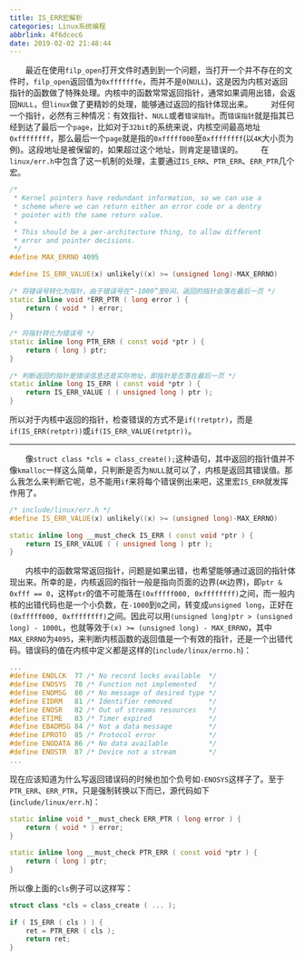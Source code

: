 ```yaml
---
title: IS_ERR宏解析
categories: Linux系统编程
abbrlink: 4f6dcec6
date: 2019-02-02 21:48:44
---
```

&emsp;&emsp;最近在使用`filp_open`打开文件时遇到到一个问题，当打开一个并不存在的文件时，`filp_open`返回值为`0xfffffffe`，而并不是`0`(`NULL`)，这是因为内核对返回指针的函数做了特殊处理。内核中的函数常常返回指针，通常如果调用出错，会返回`NULL`，但`linux`做了更精妙的处理，能够通过返回的指针体现出来。<!--more-->
&emsp;&emsp;对任何一个指针，必然有三种情况：有效指针、`NULL`或者`错误指针`。而`错误指针`就是指其已经到达了最后一个`page`，比如对于`32bit`的系统来说，内核空间最高地址`0xffffffff`，那么最后一个`page`就是指的`0xfffff000`至`0xffffffff`(以`4K`大小页为例)。这段地址是被保留的，如果超过这个地址，则肯定是错误的。
&emsp;&emsp;在`linux/err.h`中包含了这一机制的处理，主要通过`IS_ERR`、`PTR_ERR`、`ERR_PTR`几个宏。

``` cpp
/*
 * Kernel pointers have redundant information, so we can use a
 * scheme where we can return either an error code or a dentry
 * pointer with the same return value.
 *
 * This should be a per-architecture thing, to allow different
 * error and pointer decisions.
 */
#define MAX_ERRNO 4095
​
#define IS_ERR_VALUE(x) unlikely((x) >= (unsigned long)-MAX_ERRNO)
​
/* 将错误号转化为指针，由于错误号在“-1000”至0间，返回的指针会落在最后一页 */
static inline void *ERR_PTR ( long error ) {
    return ( void * ) error;
}
​
/* 将指针转化为错误号 */
static inline long PTR_ERR ( const void *ptr ) {
    return ( long ) ptr;
}
​
/* 判断返回的指针是错误信息还是实际地址，即指针是否落在最后一页 */
static inline long IS_ERR ( const void *ptr ) {
    return IS_ERR_VALUE ( ( unsigned long ) ptr );
}
```

所以对于内核中返回的指针，检查错误的方式不是`if(!retptr)`，而是`if(IS_ERR(retptr))`或`if(IS_ERR_VALUE(retptr))`。

---

&emsp;&emsp;像`struct class *cls = class_create();`这种语句，其中返回的指针值并不像`kmalloc`一样这么简单，只判断是否为`NULL`就可以了，内核是返回其错误值。那么我怎么来判断它呢，总不能用`if`来将每个错误例出来吧，这里宏`IS_ERR`就发挥作用了。

``` cpp
/* include/linux/err.h */
#define IS_ERR_VALUE(x) unlikely((x) >= (unsigned long)-MAX_ERRNO)
​
static inline long __must_check IS_ERR ( const void *ptr ) {
    return IS_ERR_VALUE ( ( unsigned long ) ptr );
}
```

&emsp;&emsp;内核中的函数常常返回指针，问题是如果出错，也希望能够通过返回的指针体现出来。所幸的是，内核返回的指针一般是指向页面的边界(`4K`边界)，即`ptr & 0xfff == 0`，这样`ptr`的值不可能落在`(0xfffff000, 0xffffffff)`之间，而一般内核的出错代码也是一个小负数，在`-1000`到`0`之间，转变成`unsigned long`，正好在`(0xfffff000, 0xffffffff)`之间。因此可以用`(unsigned long)ptr > (unsigned long) - 1000L`，也就等效于`(x) >= (unsigned long) - MAX_ERRNO`，其中`MAX_ERRNO`为`4095`，来判断内核函数的返回值是一个有效的指针，还是一个出错代码。错误码的值在内核中定义都是这样的(`include/linux/errno.h`)：

``` cpp
...
#define ENOLCK  77 /* No record locks available  */
#define ENOSYS  78 /* Function not implemented   */
#define ENOMSG  80 /* No message of desired type */
#define EIDRM   81 /* Identifier removed         */
#define ENOSR   82 /* Out of streams resources   */
#define ETIME   83 /* Timer expired              */
#define EBADMSG 84 /* Not a data message         */
#define EPROTO  85 /* Protocol error             */
#define ENODATA 86 /* No data available          */
#define ENOSTR  87 /* Device not a stream        */
...
```

现在应该知道为什么写返回错误码的时候也加个负号如`-ENOSYS`这样子了。至于`PTR_ERR`、`ERR_PTR`，只是强制转换以下而已，源代码如下(`include/linux/err.h`)：

``` cpp
static inline void *__must_check ERR_PTR ( long error ) {
    return ( void * ) error;
}
​
static inline long __must_check PTR_ERR ( const void *ptr ) {
    return ( long ) ptr;
}
```

所以像上面的`cls`例子可以这样写：

``` cpp
struct class *cls = class_create ( ... );
​
if ( IS_ERR ( cls ) ) {
    ret = PTR_ERR ( cls );
    return ret;
}
```